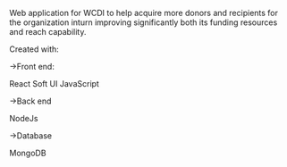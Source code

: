 Web application for WCDI to help acquire more donors and recipients for the organization inturn improving significantly both its funding resources and reach capability.

Created with:

->Front end: 

React
Soft UI
JavaScript

->Back end

NodeJs

->Database

MongoDB
